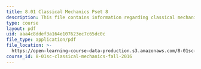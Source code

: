 ```yaml
---
title: 8.01 Classical Mechanics Pset 8
description: This file contains information regarding classical mechanics problem set 8.
type: course
layout: pdf
uid: aaa4c8ddef3a164e107623ec7c65dc0c
file_type: application/pdf
file_location: >-
  https://open-learning-course-data-production.s3.amazonaws.com/8-01sc-classical-mechanics-fall-2016/aaa4c8ddef3a164e107623ec7c65dc0c_MIT8_01F16_pset8.pdf
course_id: 8-01sc-classical-mechanics-fall-2016
---
```

